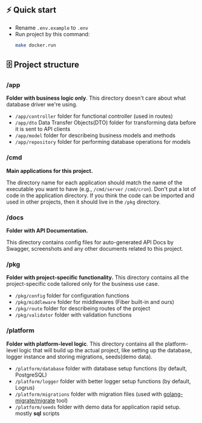 ## ⚡️ Quick start

- Rename `.env.example` to `.env`
- Run project by this command:
  ```bash
  make docker.run
  ```

## 🗄 Project structure

### /app

**Folder with business logic only**. This directory doesn't care about what database driver we're using.

- `/app/controller` folder for functional controller (used in routes)
- `/app/dto` Data Transfer Objects(DTO) folder for transforming data before it is sent to API clients
- `/app/model` folder for describeing business models and methods
- `/app/repository` folder for performing database operations for models

### /cmd
**Main applications for this project.**

The directory name for each application should match the name of the executable you want to have (e.g., `/cmd/server` `/cmd/cron`).
Don't put a lot of code in the application directory. If you think the code can be imported and used in other projects,
then it should live in the `/pkg` directory.

### /docs

**Folder with API Documentation.**

This directory contains config files for auto-generated API Docs by Swagger, screenshots
and any other documents related to this project.

### /pkg

**Folder with project-specific functionality.** This directory contains all the project-specific code tailored only for the business use case.

- `/pkg/config` folder for configuration functions
- `/pkg/middleware` folder for middlewares (Fiber built-in and ours)
- `/pkg/route` folder for describeing routes of the project
- `/pkg/validator` folder with validation functions

### /platform

**Folder with platform-level logic**. This directory contains all the platform-level logic that will build up the actual project,
like setting up the database, logger instance and storing migrations, seeds(demo data).

- `/platform/database` folder with database setup functions (by default, PostgreSQL)
- `/platform/logger` folder with better logger setup functions (by default, Logrus)
- `/platform/migrations` folder with migration files (used with [golang-migrate/migrate](https://github.com/golang-migrate/migrate) tool)
- `/platform/seeds` folder with demo data for application rapid setup. mostly **sql** scripts
